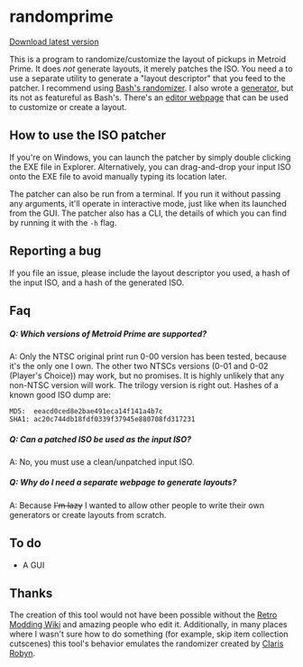 # randomprime

[Download latest version](https://github.com/aprilwade/randomprime/releases/latest)

This is a program to randomize/customize the layout of pickups in Metroid Prime.
It does _not_ generate layouts, it merely patches the ISO.
You need a to use a separate utility to generate a "layout descriptor" that you feed to the patcher.
I recommend using [Bash's randomizer](https://etaylor8086.github.io/randomizer/).
I also wrote a [generator](https://aprilwade.github.io/randomprime/generator.html), but its not as featureful as Bash's.
There's an [editor webpage](https://aprilwade.github.io/randomprime/editor.html) that can be used to customize or create a layout.

## How to use the ISO patcher

If you're on Windows, you can launch the patcher by simply double clicking the EXE file in Explorer.
Alternatively, you can drag-and-drop your input ISO onto the EXE file to avoid manually typing its location later.

The patcher can also be run from a terminal.
If you run it without passing any arguments, it'll operate in interactive mode, just like when its launched from the GUI.
The patcher also has a CLI, the details of which you can find by running it with the `-h` flag.

## Reporting a bug

If you file an issue, please include the layout descriptor you used, a hash of the input ISO, and a hash of the generated ISO.

## Faq

##### Q: Which versions of Metroid Prime are supported?
A: Only the NTSC original print run 0-00 version has been tested, because it's the only one I own.
The other two NTSCs versions (0-01 and 0-02 (Player's Choice)) may work, but no promises.
It is highly unlikely that any non-NTSC version will work.
The trilogy version is right out.
Hashes of a known good ISO dump are:
```
MD5:  eeacd0ced8e2bae491eca14f141a4b7c
SHA1: ac20c744db18fdf0339f37945e880708fd317231
```

##### Q: Can a patched ISO be used as the input ISO?
A:
No, you must use a clean/unpatched input ISO.

##### Q: Why do I need a separate webpage to generate layouts?
A:
Because ~~I'm lazy~~ I wanted to allow other people to write their own generators or create layouts from scratch.

## To do

* A GUI


## Thanks

The creation of this tool would not have been possible without the [Retro Modding Wiki](http://www.metroid2002.com/retromodding/wiki/Retro_Modding_Wiki) and amazing people who edit it.
Additionally, in many places where I wasn't sure how to do something (for example, skip item collection cutscenes) this tool's behavior emulates the randomizer created by [Claris Robyn](https://www.twitch.tv/clarisrobyn).
